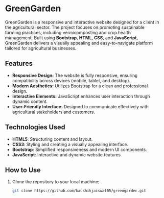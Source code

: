 # GreenGarden

GreenGarden is a responsive and interactive website designed for a client in the agricultural sector. The project focuses on promoting sustainable farming practices, including vermicomposting and crop health management. Built using **Bootstrap**, **HTML**, **CSS**, and **JavaScript**, GreenGarden delivers a visually appealing and easy-to-navigate platform tailored for agricultural businesses.

## Features

- **Responsive Design:** The website is fully responsive, ensuring compatibility across devices (mobile, tablet, and desktop).
- **Modern Aesthetics:** Utilizes Bootstrap for a clean and professional design.
- **Interactive Elements:** JavaScript enhances user interaction through dynamic content.
- **User-Friendly Interface:** Designed to communicate effectively with agricultural stakeholders and customers.

## Technologies Used

- **HTML5**: Structuring content and layout.
- **CSS3**: Styling and creating a visually appealing interface.
- **Bootstrap**: Simplified responsiveness and modern UI components.
- **JavaScript**: Interactive and dynamic website features.

## How to Use

1. Clone the repository to your local machine:
   ```bash
   git clone https://github.com/kaushikjaiswal05/greengarden.git
